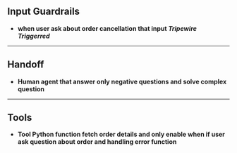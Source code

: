 ## Input Guardrails 
* __when user ask about order cancellation that input ***Tripewire Triggerred***__

-----------

## Handoff
* __Human agent that answer only negative questions and solve complex question__

------------

## Tools
* __Tool Python function fetch order details and only enable when if user ask question about order and handling error function__







